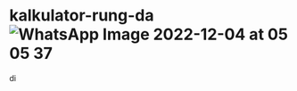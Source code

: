 # kalkulator-rung-da![WhatsApp Image 2022-12-04 at 05 05 37](https://user-images.githubusercontent.com/101079488/205463983-d5e0067b-9fe8-4942-bd28-899b42df4409.jpeg)
di
